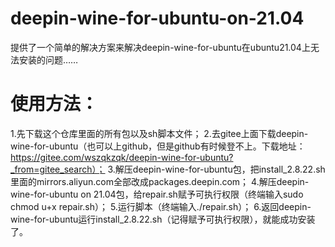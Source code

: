 # deepin-wine-for-ubuntu-on-21.04
提供了一个简单的解决方案来解决deepin-wine-for-ubuntu在ubuntu21.04上无法安装的问题……
# 使用方法：
1.先下载这个仓库里面的所有包以及sh脚本文件； 
2.去gitee上面下载deepin-wine-for-ubuntu（也可以上github，但是github有时候登不上。下载地址：https://gitee.com/wszqkzqk/deepin-wine-for-ubuntu?_from=gitee_search）； 
3.解压deepin-wine-for-ubuntu包，把install_2.8.22.sh里面的mirrors.aliyun.com全部改成packages.deepin.com； 
4.解压deepin-wine-for-ubuntu on 21.04包，给repair.sh赋予可执行权限（终端输入sudo chmod u+x repair.sh）； 
5.运行脚本（终端输入./repair.sh）；
6.返回deepin-wine-for-ubuntu运行install_2.8.22.sh（记得赋予可执行权限），就能成功安装了。
